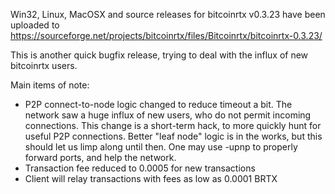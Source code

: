 Win32, Linux, MacOSX and source releases for bitcoinrtx v0.3.23 have been uploaded to
https://sourceforge.net/projects/bitcoinrtx/files/Bitcoinrtx/bitcoinrtx-0.3.23/

This is another quick bugfix release, trying to deal with the influx of new bitcoinrtx users.

Main items of note:

* P2P connect-to-node logic changed to reduce timeout a bit.  The network saw a huge influx of new users, who do not permit incoming connections.  This change is a short-term hack, to more quickly hunt for useful P2P connections.  Better "leaf node" logic is in the works, but this should let us limp along until then.  One may use -upnp to properly forward ports, and help the network.
* Transaction fee reduced to 0.0005 for new transactions
* Client will relay transactions with fees as low as 0.0001 BRTX
